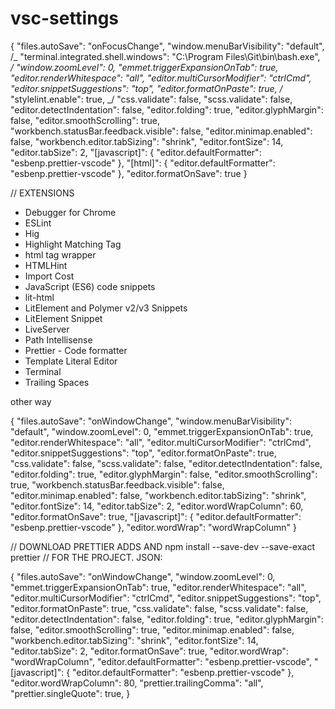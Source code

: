 # vsc-settings

{
"files.autoSave": "onFocusChange",
"window.menuBarVisibility": "default",
/_ "terminal.integrated.shell.windows": "C:\Program Files\Git\bin\bash.exe", _/
"window.zoomLevel": 0,
"emmet.triggerExpansionOnTab": true,
"editor.renderWhitespace": "all",
"editor.multiCursorModifier": "ctrlCmd",
"editor.snippetSuggestions": "top",
"editor.formatOnPaste": true,
/_ "stylelint.enable": true, _/
"css.validate": false,
"scss.validate": false,
"editor.detectIndentation": false,
"editor.folding": true,
"editor.glyphMargin": false,
"editor.smoothScrolling": true,
"workbench.statusBar.feedback.visible": false,
"editor.minimap.enabled": false,
"workbench.editor.tabSizing": "shrink",
"editor.fontSize": 14,
"editor.tabSize": 2,
"[javascript]": {
"editor.defaultFormatter": "esbenp.prettier-vscode"
},
"[html]": {
"editor.defaultFormatter": "esbenp.prettier-vscode"
},
"editor.formatOnSave": true
}

// EXTENSIONS

- Debugger for Chrome
- ESLint
- Hig
- Highlight Matching Tag
- html tag wrapper
- HTMLHint
- Import Cost
- JavaScript (ES6) code snippets
- lit-html
- LitElement and Polymer v2/v3 Snippets
- LitElement Snippet
- LiveServer
- Path Intellisense
- Prettier - Code formatter
- Template Literal Editor
- Terminal
- Trailing Spaces

other way

{
"files.autoSave": "onWindowChange",
"window.menuBarVisibility": "default",
"window.zoomLevel": 0,
"emmet.triggerExpansionOnTab": true,
"editor.renderWhitespace": "all",
"editor.multiCursorModifier": "ctrlCmd",
"editor.snippetSuggestions": "top",
"editor.formatOnPaste": true,
"css.validate": false,
"scss.validate": false,
"editor.detectIndentation": false,
"editor.folding": true,
"editor.glyphMargin": false,
"editor.smoothScrolling": true,
"workbench.statusBar.feedback.visible": false,
"editor.minimap.enabled": false,
"workbench.editor.tabSizing": "shrink",
"editor.fontSize": 14,
"editor.tabSize": 2,
"editor.wordWrapColumn": 60,
"editor.formatOnSave": true,
"[javascript]": {
"editor.defaultFormatter": "esbenp.prettier-vscode"
},
"editor.wordWrap": "wordWrapColumn"
}



// DOWNLOAD PRETTIER ADDS AND npm install --save-dev --save-exact prettier
// FOR THE PROJECT.    JSON: 

{
  "files.autoSave": "onWindowChange",
  "window.zoomLevel": 0,
  "emmet.triggerExpansionOnTab": true,
  "editor.renderWhitespace": "all",
  "editor.multiCursorModifier": "ctrlCmd",
  "editor.snippetSuggestions": "top",
  "editor.formatOnPaste": true,
  "css.validate": false,
  "scss.validate": false,
  "editor.detectIndentation": false,
  "editor.folding": true,
  "editor.glyphMargin": false,
  "editor.smoothScrolling": true,
  "editor.minimap.enabled": false,
  "workbench.editor.tabSizing": "shrink",
  "editor.fontSize": 14,
  "editor.tabSize": 2,
  "editor.formatOnSave": true,
  "editor.wordWrap": "wordWrapColumn",
  "editor.defaultFormatter": "esbenp.prettier-vscode",
  "[javascript]": {
    "editor.defaultFormatter": "esbenp.prettier-vscode"
  },
  "editor.wordWrapColumn": 80,
  "prettier.trailingComma": "all",
  "prettier.singleQuote": true,
}
